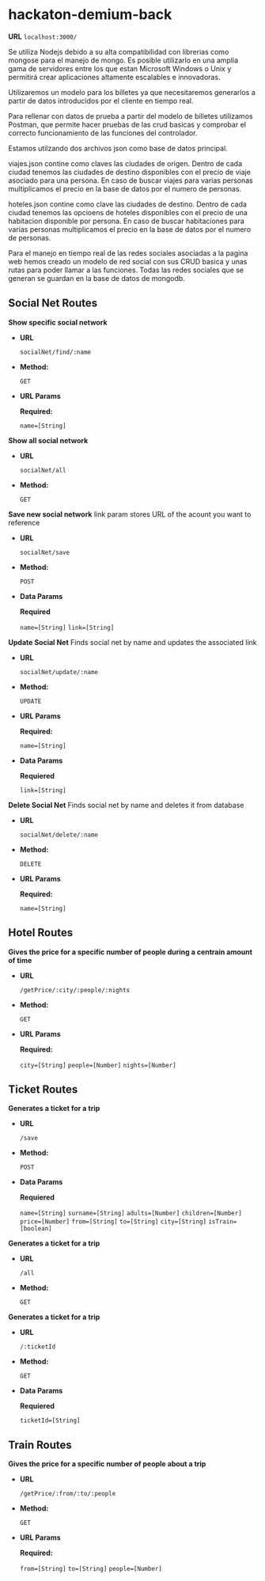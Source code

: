# hackaton-demium-back

**URL**
   `localhost:3000/`

Se utiliza Nodejs debido a su alta compatibilidad con librerias como mongose para el manejo de mongo. Es posible utilizarlo en una amplia gama de servidores entre los que estan Microsoft Windows o Unix y permitirá crear aplicaciones altamente escalables e innovadoras.

Utilizaremos un modelo para los billetes ya que necesitaremos generarlos a partir de datos introducidos por el cliente en tiempo real.

Para rellenar con datos de prueba a partir del modelo de billetes utilizamos Postman, que permite hacer pruebas de las crud basicas y comprobar el correcto funcionamiento de las funciones del controlador.

Estamos utilzando dos archivos json como base de datos principal.

viajes.json contine como claves las ciudades de origen. Dentro de cada ciudad tenemos las ciudades de destino disponibles con el precio de viaje asociado para una persona. En caso de buscar viajes para varias personas multiplicamos el precio en la base de datos por el numero de personas.

hoteles.json contine como clave las ciudades de destino. Dentro de cada ciudad tenemos las opcioens de hoteles disponibles con el precio de una habitacion disponible por persona. En caso de buscar habitaciones para varias personas multiplicamos el precio en la base de datos por el numero de personas.

Para el manejo en tiempo real de las redes sociales asociadas a la pagina web hemos creado un modelo de red social con sus CRUD basica y unas rutas para poder llamar a las funciones. Todas las redes sociales que se generan se guardan en la base de datos de mongodb.

**Social Net Routes**
---

**Show specific social network**
    
* **URL**

   `socialNet/find/:name`

* **Method:**

   `GET`
  
* **URL Params**    

  **Required:**

    `name=[String]`

**Show all social network**
    
* **URL**

   `socialNet/all`

* **Method:**

   `GET`

**Save new social network**
    link param stores URL of the acount you want to reference

* **URL**

   `socialNet/save`

* **Method:**

   `POST`

* **Data Params**

  **Required**

    `name=[String]`
    `link=[String]`

**Update Social Net**
    Finds social net by name and updates the associated link

* **URL**

  `socialNet/update/:name`

* **Method:**
  
  `UPDATE`
  
*  **URL Params**

   **Required:**
 
   `name=[String]`

*  **Data Params**

   **Requiered**

   `link=[String]`

**Delete Social Net**
    Finds social net by name and deletes it from database

* **URL**

  `socialNet/delete/:name`

* **Method:**
  
  `DELETE`
  
*  **URL Params**

   **Required:**
 
   `name=[String]`

**Hotel Routes**
---

**Gives the price for a specific number of people during a centrain amount of time**
    
* **URL**

   `/getPrice/:city/:people/:nights`

* **Method:**

   `GET`
  
* **URL Params**    

  **Required:**

    `city=[String]`
    `people=[Number]`
    `nights=[Number]`

**Ticket Routes**
---

**Generates a ticket for a trip**
    
* **URL**

   `/save`

* **Method:**

   `POST`
  
*  **Data Params**

   **Requiered**

   `name=[String]`
   `surname=[String]`
   `adults=[Number]`
   `children=[Number]`
   `price=[Number]`
   `from=[String]`
   `to=[String]`
   `city=[String]`
   `isTrain=[boolean]`

**Generates a ticket for a trip**
    
* **URL**

   `/all`

* **Method:**

   `GET`

**Generates a ticket for a trip**
    
* **URL**

   `/:ticketId`

* **Method:**

   `GET`
  
*  **Data Params**

   **Requiered**

   `ticketId=[String]`

**Train Routes**
---

**Gives the price for a specific number of people about a trip**
    
* **URL**

   `/getPrice/:from/:to/:people`

* **Method:**

   `GET`
  
* **URL Params**    

  **Required:**

    `from=[String]`
    `to=[String]`
    `people=[Number]`
